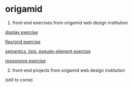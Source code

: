 # origamid
 1. front-end exercises from origamid web design institution 

<a href="https://larabmelo.github.io/origamid/html-css/exercicios/exercicio-display/index.html">display exercise</a>

<a href="https://larabmelo.github.io/origamid/html-css/exercicios/exercicio-posicionamento/correcao/index.html">flex/grid exercise</a>

<a href="https://larabmelo.github.io/origamid/html-css/exercicios/exercicio-refatorar/index.html">semantics, lists, pseudo-element exercise</a>

<a href="https://larabmelo.github.io/origamid/html-css/exercicios/exercicio-responsivo/index.html">responsive exercise</a>

2. front-end projects from origamid web design institution 

(still to come)